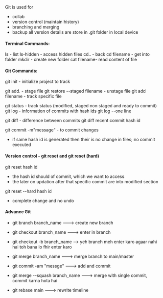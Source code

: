 Git is used for
- collab
- version control (maintain history)
- branching and merging
- backup
all version details are store in .git folder in local device

#### Terminal Commands:
ls - list
ls-hidden - access hidden files
cd.. - back
cd filename - get into folder
mkdir - create new folder
cat filename- read content of file

#### Git Commands:
git init - initialize project to track

git add. - stage file
git restore --staged filename - unstage file
git add filename - track specific file

git status - track status (modified, staged non staged and ready to commit)
git log - information of commits with hash ids
git log --one line

git diff - difference between commits 
git diff recent commit hash id 

git commit -m"message" - to commit changes 
- if same hash id is generated then their is no change in files; no commit executed

#### Version control - git reset and git reset (hard)
git reset hash id
- the hash id should of commit, which we want to access
- the later on updation after that specific commit are into modified section

git reset --hard hash id
- complete change and no undo


#### Advance Git 
- git branch branch_name ---> create new branch
- git checkout branch_name ---> enter in branch
- git checkout -b branch_name --> yeh branch meh enter karo agaar nahi hai toh bana lo fhir enter karo
- git merge branch_name ---> merge branch to main/master


- git commit -am "messge" ---> add and commit
- git merge --squash branch_name ---> merge with single commit, commit karna hota hai
- git rebase main ---> rewrite timeline


